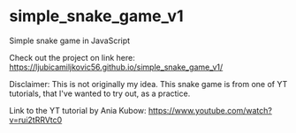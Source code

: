 # simple_snake_game_v1
Simple snake game in JavaScript

Check out the project on link here: https://ljubicamiljkovic56.github.io/simple_snake_game_v1/

Disclaimer: This is not originally my idea. This snake game is from one of YT tutorials, that I've wanted to try out, as a practice.

Link to the YT tutorial by Ania Kubow: https://www.youtube.com/watch?v=rui2tRRVtc0
